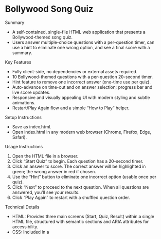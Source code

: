# Bollywood Song Quiz

Summary
- A self-contained, single-file HTML web application that presents a Bollywood-themed song quiz.
- Users answer multiple-choice questions with a per-question timer, can use a hint to eliminate one wrong option, and see a final score with a summary.

Key Features
- Fully client-side, no dependencies or external assets required.
- 10 Bollywood-themed questions with a per-question 20-second timer.
- Hint feature to remove one incorrect answer (one-time use per quiz).
- Auto-advance on time-out and on answer selection; progress bar and live score updates.
- Responsive and visually appealing UI with modern styling and subtle animations.
- Restart/Play Again flow and a simple “How to Play” helper.

Setup Instructions
- Save as index.html.
- Open index.html in any modern web browser (Chrome, Firefox, Edge, Safari).

Usage Instructions
1. Open the HTML file in a browser.
2. Click “Start Quiz” to begin. Each question has a 20-second timer.
3. Click an answer to score. The correct answer will be highlighted in green; the wrong answer in red if chosen.
4. Use the “Hint” button to eliminate one incorrect option (usable once per quiz).
5. Click “Next” to proceed to the next question. When all questions are answered, you’ll see your results.
6. Click “Play Again” to restart with a shuffled question order.

Technical Details
- HTML: Provides three main screens (Start, Quiz, Result) within a single HTML file, structured with semantic sections and ARIA attributes for accessibility.
- CSS: Included in a <style> tag. Uses a Bollywood-inspired color palette with glassy card design, gradient accents, and responsive layout.
- JavaScript: All quiz logic is in a single <script> tag. Includes:
  - A questionsPool array containing 10 Bollywood-themed questions.
  - Question shuffling, per-question timer, score tracking, and UI rendering.
  - Hint feature that removes one incorrect option.
  - Auto-timer timeout behavior and end-of-quiz handling.

Deployment Info
- This app is ready for deployment on GitHub Pages or any static hosting service.
- To deploy on GitHub Pages:
  - Create a repository (e.g., Bollywood-Quiz).
  - Commit the index.html file to the repository.
  - Enable GitHub Pages from the repository settings (set source to main/master branch or /docs if using a docs folder).
  - Access the app at https://<your-username>.github.io/Bollywood-Quiz/

License
- MIT

Generated Date
- 2025-10-23